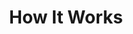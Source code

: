 ---
title : "How It Works"
description : "this is meta description"
layout : "how-it-works"
draft : false

# how_it_works_video
how_it_works_video:
  enable: true
  subtitle: "How It Works"
  title: "See How Wallet Works In One Minute."
  description: "Lorem ipsum dolor sit amet, consectetur adipiscing elit. Consv allis quam aliquet integer eget magna ullam corper peent esque urna. Srna morbi id vitae. Vulpuate nisl 


  sed morbi sit ut placerat eges aeftas et. Pellen tesque tristisque magnis augue gravida pulvinar placerat. Tellus massa pretra scelerisque leo. In faucisfbus egestas. In habitasse sagittis, convallis ut commodo amet."

  video_thumb: "/images/video-thumb.webp"
  youtube_popup:
    enable: true
    video_embed_link : "https://www.youtube.com/embed/dyZcRRWiuuw"

# loan_steps
loan_steps:
  enable: true
  subtitle: "Apply Loan"
  title: "Applying For A Loan Is Very Easy In Just 3 Easy Steps"

  steps:
  - count: "01"
    title: "Fill Out The Form"
    description: "Lorem ipsum dolor, consectetur adipiscing. Id egestas sceleriue dui id sed velit facsi eget. Magnis etra."

  - count: "02"
    title: "Data verification"
    description: "Lorem ipsum dolor, consectetur adipiscing. Id egestas sceleriue dui id sed velit facsi eget. Magnis etra."
    
  - count: "03"
    title: "Get your money"
    description: "Lorem ipsum dolor, consectetur adipiscing. Id egestas sceleriue dui id sed velit facsi eget. Magnis etra."

# icon_box
icon_box:
  enable: true
  subtitle: "Questions You Have"
  title: "You Will Get In Wallet"
  description: "Lorem ipsum dolor sit amet, consectetur adipiscing . egestas cursus pellentesque dignissim dui, congue. Vel etiam ut "

  icon_box_items:
  - icon: "fas fa-truck"
    title: "Fast and convenient"  #https://fontawesome.com/icons
    description: "Lorem ipsum dolor sit amet, conse cteatur adipiscing elit. Sit eros, in adipia scing non tellus netus. Pharetra egestas laciansfsia."

  - icon: "fas fa-shield-alt"  #https://fontawesome.com/icons
    title: "Vey Safe and reliable"
    description: "Lorem ipsum dolor sit amet, conse cteatur adipiscing elit. Sit eros, in adipia scing non tellus netus. Pharetra egestas laciansfsia."

  - icon: "fas fa-handshake"  #https://fontawesome.com/icons
    title: "Trusted by customers"
    description: "Lorem ipsum dolor sit amet, conse cteatur adipiscing elit. Sit eros, in adipia scing non tellus netus. Pharetra egestas laciansfsia."

# additional_information
additional_info:
  enable: true
  subtitle: "QUIESTIONS fOR LOAN"
  title: "Additional Informations"
  
  additional_info_item:
  - title: "How can I integrate Avocode to my current tool stack?"
    content: "###### Service Provided AS IS: 
    
    The Service is provided for free during this pilot project, and is provided as is with no warranty. Conclude will provide User support for the Service, however; Conclude is not committed to any level of service or availability of the Service. A further description of the Service and our user support is available at the Site.

    ###### Company Liability:

    If you enter into this agreement on behalf of a company, you hereby agree that the company is responsible under this Agreement for all actions and omissions conducted by its designated users of the Service.
    "

  - title: "How can I use Avocode with cloud documents?"
    content: "The difference between and premium product consist number of components, plugins, page in each. The Free versions contain only a few elements and pages that."

  - title: "If I cancel, can I archive my designs to keep them safe until I come back?"
    content: "The difference between and premium product consist number of components, plugins, page in each. The Free versions contain only a few elements and pages that."

  - title: "How can I adjust user permissions & admin provileges?"
    content: "The difference between and premium product consist number of components, plugins, page in each. The Free versions contain only a few elements and pages that."

  - title: "How do I get back to Avocode and resume my subscription?"
    content: "The difference between and premium product consist number of components, plugins, page in each. The Free versions contain only a few elements and pages that."

---